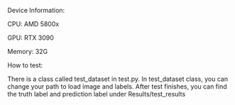 Device Information:

CPU: AMD 5800x

GPU: RTX 3090

Memory: 32G



How to test:

There is a class called test_dataset in test.py.  In test_dataset class, you can change your path to load image and labels. After test finishes, you can find the truth label and prediction label under Results/test_results  